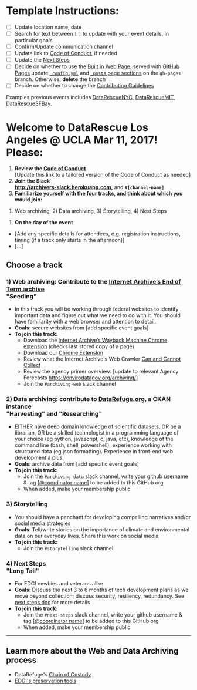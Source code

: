 # Template Instructions:

- [ ] Update location name, date
- [ ] Search for text between  `[` `]` to update with your event details, in particular goals
- [ ] Confirm/Update communication channel
- [ ] Update link to [Code of Conduct](https://docs.google.com/document/d/1bmMTOCgzZslkQwy03NoqX4pEFFDFyMoEQDro7h35E7c/edit), if needed
- [ ] Update the [Next Steps](./next-steps.md)
- [ ] Decide on whether to use the [Built in Web Page](https://edgi-govdata-archiving.github.io/DataRescueTEMPLATE/), served with [GitHub Pages](https://pages.github.com/) update [`_config.yml`](https://github.com/edgi-govdata-archiving/DataRescueTEMPLATE/blob/gh-pages/_config.yml) and [`_posts` page sections](https://github.com/edgi-govdata-archiving/DataRescueTEMPLATE/tree/gh-pages/_posts) on the `gh-pages` branch. Otherwise, **delete** the branch 
- [ ] Decide on whether to change the [Contributing Guidelines](./CONTRIBUTING.md)

Examples previous events includes [DataRescueNYC](https://github.com/edgi-govdata-archiving/DataRescueNYC/tree/af42cfc16f5dcd86404a4abc5d92fc0da9361acb), [DataRescueMIT](https://github.com/datarescue-boston/DataRescueMIT-Event), [DataRescueSFBay](https://github.com/DataRescueSFBay/DataRescueSFBay-Event).

# Welcome to DataRescue Los Angeles @ UCLA Mar 11, 2017! Please:

1. **Review the [Code of Conduct](https://docs.google.com/document/d/1bmMTOCgzZslkQwy03NoqX4pEFFDFyMoEQDro7h35E7c/edit)**  
[Update this link to a tailored version of the Code of Conduct as needed]
1. **Join the Slack**  
**http://archivers-slack.herokuapp.com,** and **`#[channel-name]`**
1. **Familiarize yourself with the four tracks, and think about which you would join:**  
1) Web archiving, 2) Data archiving, 3) Storytelling, 4) Next Steps
1. **On the day of the event**
  * [Add any specific details for attendees, e.g. registration instructions, timing (if a track only starts in the afternoon)]
  * [...]

## Choose a track

### 1) Web archiving: Contribute to the [Internet Archive’s End of Term archive](http://eotarchive.cdlib.org/2016.html) <br /> "Seeding"

* In this track you will be working through federal websites to identify important data and figure out what we need to do with it. You should have familiarity with a web browser and attention to detail.
* **Goals**: secure websites from [add specific event goals]
* **To join this track:**
  * Download the [Internet Archive’s Wayback Machine Chrome extension](https://chrome.google.com/webstore/detail/wayback-machine/fpnmgdkabkmnadcjpehmlllkndpkmiak) (checks last stored copy of a page)
  * Download our [Chrome Extension](https://chrome.google.com/webstore/detail/nominationtool/abjpihafglmijnkkoppbookfkkanklok)
  * Review what the Internet Archive's Web Crawler [Can and Cannot Collect](https://edgi-govdata-archiving.github.io/guides/internet-archive-crawler/)
  * Review the agency primer overview: [update to relevant Agency Forecasts https://envirodatagov.org/archiving/]
  * Join the `#archiving-web` slack channel

### 2) Data archiving: contribute to [DataRefuge.org](https://www.datarefuge.org), a CKAN instance <br /> "Harvesting" and "Researching"
* EITHER have deep domain knowledge of scientific datasets, OR be a librarian, OR be a skilled technologist in a programming language of your choice (eg python, javascript, c, java, etc), knowledge of the command line (bash, shell, powershell), experience working with structured data (eg json formatting). Experience in front-end web development a plus.
* **Goals**: archive data from [add specific event goals]
* **To join this track:**
  * Join the `#archiving-data` slack channel, write your github username & tag [[@coordinator name](#)] to be added to this GitHub org
  * When added, make your membership public

### 3) Storytelling
* You should have a penchant for developing compelling narratives and/or social media strategies
* **Goals**: Tell/write stories on the importance of climate and environmental data on our everyday lives. Share this work on social media.
* **To join this track:**
  * Join the `#storytelling` slack channel

### 4) Next Steps <br /> "Long Tail"
* For EDGI newbies and veterans alike
* **Goals**: Discuss the next 3 to 6 months of tech development plans as we move beyond collection; discuss security, resiliency, redundancy. See [next steps doc](./next-steps.md) for more details
* **To join this track:**
  * Join the `#next-steps` slack channel, write your github username & tag [[@coordinator name](#)] to be added to this GitHub org
  * When added, make your membership public

****

## Learn more about the Web and Data Archiving process

- DataRefuge's [Chain of Custody](http://www.ppehlab.org/blogposts/2017/2/1/data-refuge-rests-on-a-clear-chain-of-custody)
- [EDGI's preservation tools](https://github.com/edgi-govdata-archiving/overview)
